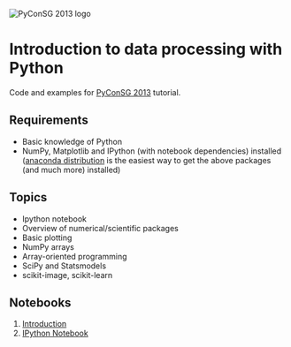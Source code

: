 ![PyConSG 2013 logo](https://pycon.sg/static/images/pycon-logo.jpg "PyConSG 2013
logo")


Introduction to data processing with Python
===========================================

Code and examples for [PyConSG 2013](https://pycon.sg/) tutorial.


Requirements
------------

* Basic knowledge of Python
* NumPy, Matplotlib and IPython (with notebook dependencies) installed
  ([anaconda distribution](http://continuum.io/downloads.html) is the easiest
  way to get the above packages (and much more) installed)


Topics
------

* Ipython notebook 
* Overview of numerical/scientific packages
* Basic plotting
* NumPy arrays 
* Array-oriented programming
* SciPy and Statsmodels
* scikit-image, scikit-learn

Notebooks
---------

1. [Introduction](http://nbviewer.ipython.org/urls/raw.github.com/vanzaj/pyconsg2013-tut/master/ipynb/00-Introduction-and-demo.ipynb)
2. [IPython Notebook](http://nbviewer.ipython.org/urls/raw.github.com/vanzaj/pyconsg2013-tut/master/ipynb/01-IPy-notebook-overview.ipynb)




